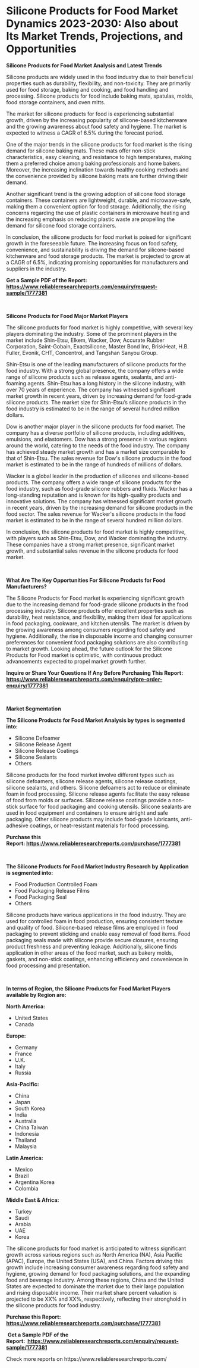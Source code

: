 <p><h1>Silicone Products for Food Market Dynamics 2023-2030: Also about Its Market Trends, Projections, and Opportunities</h1></p><p><strong>Silicone Products for Food Market Analysis and Latest Trends</strong></p>
<p><p>Silicone products are widely used in the food industry due to their beneficial properties such as durability, flexibility, and non-toxicity. They are primarily used for food storage, baking and cooking, and food handling and processing. Silicone products for food include baking mats, spatulas, molds, food storage containers, and oven mitts.</p><p>The market for silicone products for food is experiencing substantial growth, driven by the increasing popularity of silicone-based kitchenware and the growing awareness about food safety and hygiene. The market is expected to witness a CAGR of 6.5% during the forecast period.</p><p>One of the major trends in the silicone products for food market is the rising demand for silicone baking mats. These mats offer non-stick characteristics, easy cleaning, and resistance to high temperatures, making them a preferred choice among baking professionals and home bakers. Moreover, the increasing inclination towards healthy cooking methods and the convenience provided by silicone baking mats are further driving their demand.</p><p>Another significant trend is the growing adoption of silicone food storage containers. These containers are lightweight, durable, and microwave-safe, making them a convenient option for food storage. Additionally, the rising concerns regarding the use of plastic containers in microwave heating and the increasing emphasis on reducing plastic waste are propelling the demand for silicone food storage containers.</p><p>In conclusion, the silicone products for food market is poised for significant growth in the foreseeable future. The increasing focus on food safety, convenience, and sustainability is driving the demand for silicone-based kitchenware and food storage products. The market is projected to grow at a CAGR of 6.5%, indicating promising opportunities for manufacturers and suppliers in the industry.</p></p>
<p><strong>Get a Sample PDF of the Report:&nbsp; <a href="https://www.reliableresearchreports.com/enquiry/request-sample/1777381">https://www.reliableresearchreports.com/enquiry/request-sample/1777381</a></strong></p>
<p>&nbsp;</p>
<p><strong>Silicone Products for Food Major Market Players</strong></p>
<p><p>The silicone products for food market is highly competitive, with several key players dominating the industry. Some of the prominent players in the market include Shin-Etsu, Elkem, Wacker, Dow, Accurate Rubber Corporation, Saint-Gobain, Exactsilicone, Master Bond Inc, BriskHeat, H.B. Fuller, Evonik, CHT, Concentrol, and Tangshan Sanyou Group. </p><p>Shin-Etsu is one of the leading manufacturers of silicone products for the food industry. With a strong global presence, the company offers a wide range of silicone products such as release agents, sealants, and anti-foaming agents. Shin-Etsu has a long history in the silicone industry, with over 70 years of experience. The company has witnessed significant market growth in recent years, driven by increasing demand for food-grade silicone products. The market size for Shin-Etsu’s silicone products in the food industry is estimated to be in the range of several hundred million dollars.</p><p>Dow is another major player in the silicone products for food market. The company has a diverse portfolio of silicone products, including additives, emulsions, and elastomers. Dow has a strong presence in various regions around the world, catering to the needs of the food industry. The company has achieved steady market growth and has a market size comparable to that of Shin-Etsu. The sales revenue for Dow's silicone products in the food market is estimated to be in the range of hundreds of millions of dollars.</p><p>Wacker is a global leader in the production of silicones and silicone-based products. The company offers a wide range of silicone products for the food industry, such as food-grade silicone rubbers and fluids. Wacker has a long-standing reputation and is known for its high-quality products and innovative solutions. The company has witnessed significant market growth in recent years, driven by the increasing demand for silicone products in the food sector. The sales revenue for Wacker's silicone products in the food market is estimated to be in the range of several hundred million dollars.</p><p>In conclusion, the silicone products for food market is highly competitive, with players such as Shin-Etsu, Dow, and Wacker dominating the industry. These companies have a strong market presence, significant market growth, and substantial sales revenue in the silicone products for food market.</p></p>
<p>&nbsp;</p>
<p><strong>What Are The Key Opportunities For Silicone Products for Food Manufacturers?</strong></p>
<p><p>The Silicone Products for Food market is experiencing significant growth due to the increasing demand for food-grade silicone products in the food processing industry. Silicone products offer excellent properties such as durability, heat resistance, and flexibility, making them ideal for applications in food packaging, cookware, and kitchen utensils. The market is driven by the growing awareness among consumers regarding food safety and hygiene. Additionally, the rise in disposable income and changing consumer preferences for convenient food packaging solutions are also contributing to market growth. Looking ahead, the future outlook for the Silicone Products for Food market is optimistic, with continuous product advancements expected to propel market growth further.</p></p>
<p><strong>Inquire or Share Your Questions If Any Before Purchasing This Report: <a href="https://www.reliableresearchreports.com/enquiry/pre-order-enquiry/1777381">https://www.reliableresearchreports.com/enquiry/pre-order-enquiry/1777381</a></strong></p>
<p>&nbsp;</p>
<p><strong>Market Segmentation</strong></p>
<p><strong>The Silicone Products for Food Market Analysis by types is segmented into:</strong></p>
<p><ul><li>Silicone Defoamer</li><li>Silicone Release Agent</li><li>Silicone Release Coatings</li><li>Silicone Sealants</li><li>Others</li></ul></p>
<p><p>Silicone products for the food market involve different types such as silicone defoamers, silicone release agents, silicone release coatings, silicone sealants, and others. Silicone defoamers act to reduce or eliminate foam in food processing. Silicone release agents facilitate the easy release of food from molds or surfaces. Silicone release coatings provide a non-stick surface for food packaging and cooking utensils. Silicone sealants are used in food equipment and containers to ensure airtight and safe packaging. Other silicone products may include food-grade lubricants, anti-adhesive coatings, or heat-resistant materials for food processing.</p></p>
<p><strong>Purchase this Report:&nbsp;<a href="https://www.reliableresearchreports.com/purchase/1777381">https://www.reliableresearchreports.com/purchase/1777381</a></strong></p>
<p>&nbsp;</p>
<p><strong>The Silicone Products for Food Market Industry Research by Application is segmented into:</strong></p>
<p><ul><li>Food Production Controlled Foam</li><li>Food Packaging Release Films</li><li>Food Packaging Seal</li><li>Others</li></ul></p>
<p><p>Silicone products have various applications in the food industry. They are used for controlled foam in food production, ensuring consistent texture and quality of food. Silicone-based release films are employed in food packaging to prevent sticking and enable easy removal of food items. Food packaging seals made with silicone provide secure closures, ensuring product freshness and preventing leakage. Additionally, silicone finds application in other areas of the food market, such as bakery molds, gaskets, and non-stick coatings, enhancing efficiency and convenience in food processing and presentation.</p></p>
<p>&nbsp;</p>
<p><strong>In terms of Region, the Silicone Products for Food Market Players available by Region are:</strong></p>
<p>
    <p> <strong> North America: </strong>
        <ul>
            <li>United States</li>
            <li>Canada</li>
        </ul>
        </p> 
    <p> <strong> Europe: </strong>
        <ul>
            <li>Germany</li>
            <li>France</li>
            <li>U.K.</li>
            <li>Italy</li>
            <li>Russia</li>
        </ul>
        </p> 
    <p> <strong> Asia-Pacific: </strong>
        <ul>
            <li>China</li>
            <li>Japan</li>
            <li>South Korea</li>
            <li>India</li>
            <li>Australia</li>
            <li>China Taiwan</li>
            <li>Indonesia</li>
            <li>Thailand</li>
            <li>Malaysia</li>
        </ul>
        </p> 
    <p> <strong> Latin America: </strong>
        <ul>
            <li>Mexico</li>
            <li>Brazil</li>
            <li>Argentina Korea</li>
            <li>Colombia</li>
        </ul>
        </p> 
    <p> <strong> Middle East & Africa: </strong>
        <ul>
            <li>Turkey</li>
            <li>Saudi</li>
            <li>Arabia</li>
            <li>UAE</li>
            <li>Korea</li>
        </ul>
    </p>
    </p>
<p><p>The silicone products for food market is anticipated to witness significant growth across various regions such as North America (NA), Asia Pacific (APAC), Europe, the United States (USA), and China. Factors driving this growth include increasing consumer awareness regarding food safety and hygiene, growing demand for food packaging solutions, and the expanding food and beverage industry. Among these regions, China and the United States are expected to dominate the market due to their large population and rising disposable income. Their market share percent valuation is projected to be XX% and XX%, respectively, reflecting their stronghold in the silicone products for food industry.</p></p>
<p><strong>Purchase this Report: <a href="https://www.reliableresearchreports.com/purchase/1777381">https://www.reliableresearchreports.com/purchase/1777381</a></strong></p>
<p>&nbsp;<strong>Get a Sample PDF of the Report:&nbsp;&nbsp;<a href="https://www.reliableresearchreports.com/enquiry/request-sample/1777381">https://www.reliableresearchreports.com/enquiry/request-sample/1777381</a></strong></p>
<p><strong></strong></p>
<p>Check more reports on https://www.reliableresearchreports.com/</p>